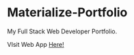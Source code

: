 # Materialize-Portfolio

My Full Stack Web Developer Portfolio.

VIsit Web App [Here!](https://dojeda1.github.io/Materialize-Portfolio/)
